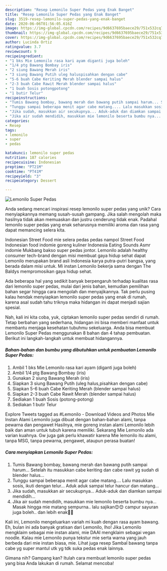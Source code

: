 ```yaml
---
description: "Resep Lemonilo Super Pedas yang Enak Banget"
title: "Resep Lemonilo Super Pedas yang Enak Banget"
slug: 3519-resep-lemonilo-super-pedas-yang-enak-banget
date: 2020-06-06T01:56:05.616Z
image: https://img-global.cpcdn.com/recipes/9d6637695baece29/751x532cq70/lemonilo-super-pedas-foto-resep-utama.jpg
thumbnail: https://img-global.cpcdn.com/recipes/9d6637695baece29/751x532cq70/lemonilo-super-pedas-foto-resep-utama.jpg
cover: https://img-global.cpcdn.com/recipes/9d6637695baece29/751x532cq70/lemonilo-super-pedas-foto-resep-utama.jpg
author: Lucinda Ortiz
ratingvalue: 3.7
reviewcount: 9
recipeingredient:
- "1 bks Mie Lemonilo rasa kari ayam diganti juga boleh"
- "1/4 ptg Bawang Bombay iris"
- "2 siung Bawang Merah iris"
- "3 siung Bawang Putih uleg haluspisahkan dengan cabe"
- "5-6 buah Cabe Keriting Merah blender sampai halus"
- "2-3 buah Cabe Rawit Merah blender sampai halus"
- "1 buah Sosis potongpotong"
- "1 butir Telur"
recipeinstructions:
- "Tumis Bawang bombay, bawang merah dan bawang putih sampai harum... Setelah itu masukkan cabe keriting dan cabe rawit yg sudah di blender halus..."
- "Tunggu sampai beberapa menit agar cabe matang.... Lalu masukkan sosis, ikuti dengan telur... Aduk aduk sampai telur hancur dan matang..."
- "Jika sudah, masukkan air secukupnya... Aduk-aduk dan diamkan sampai mendidih..."
- "Jika air sudah mendidih, masukkan mie lemonilo beserta bumbu nya... Masak hingga mie matang sempurna.. lalu sajikan😊😊 campur sayuran juga boleh.. dan lebih enak🤤🤤"
categories:
- Resep
tags:
- lemonilo
- super
- pedas

katakunci: lemonilo super pedas 
nutrition: 187 calories
recipecuisine: Indonesian
preptime: "PT21M"
cooktime: "PT41M"
recipeyield: "3"
recipecategory: Dessert

---
```



![Lemonilo Super Pedas](https://img-global.cpcdn.com/recipes/9d6637695baece29/751x532cq70/lemonilo-super-pedas-foto-resep-utama.jpg)

Anda sedang mencari inspirasi resep lemonilo super pedas yang unik? Cara menyiapkannya memang susah-susah gampang. Jika salah mengolah maka hasilnya tidak akan memuaskan dan justru cenderung tidak enak. Padahal lemonilo super pedas yang enak seharusnya memiliki aroma dan rasa yang dapat memancing selera kita.

Indonesian Street Food mie selera pedas pedas nampol Street Food Indonesian food indomie goreng kuliner Indonesia Eating Sounds Asmr indomie Mukbang bakso super pedas jontor. Lemonilo adalah healthy consumer tech-brand dengan misi membuat gaya hidup sehat dapat Lemonilo merupakan brand asli Indonesia karya putra-putri bangsa, yang berada dalam misi untuk. Mi instan Lemonilo bekerja sama dengan The Baldys mempromosikan gaya hidup sehat.

Ada beberapa hal yang sedikit banyak berpengaruh terhadap kualitas rasa dari lemonilo super pedas, mulai dari jenis bahan, kemudian pemilihan bahan segar hingga cara mengolah dan menyajikannya. Tak perlu pusing kalau hendak menyiapkan lemonilo super pedas yang enak di rumah, karena asal sudah tahu triknya maka hidangan ini dapat menjadi sajian spesial.


Nah, kali ini kita coba, yuk, ciptakan lemonilo super pedas sendiri di rumah. Tetap berbahan yang sederhana, hidangan ini bisa memberi manfaat untuk membantu menjaga kesehatan tubuhmu sekeluarga. Anda bisa membuat Lemonilo Super Pedas menggunakan 8 bahan dan 4 tahap pembuatan. Berikut ini langkah-langkah untuk membuat hidangannya.

<!--inarticleads1-->

##### Bahan-bahan dan bumbu yang dibutuhkan untuk pembuatan Lemonilo Super Pedas:

1. Ambil 1 bks Mie Lemonilo rasa kari ayam (diganti juga boleh)
1. Ambil 1/4 ptg Bawang Bombay (iris)
1. Gunakan 2 siung Bawang Merah (iris)
1. Siapkan 3 siung Bawang Putih (uleg halus,pisahkan dengan cabe)
1. Siapkan 5-6 buah Cabe Keriting Merah (blender sampai halus)
1. Siapkan 2-3 buah Cabe Rawit Merah (blender sampai halus)
1. Sediakan 1 buah Sosis (potong-potong)
1. Sediakan 1 butir Telur


Explore Tweets tagged as #Lemonilo - Download Videos and Photos Mie Instan Alami Lemonilo juga dibuat dengan bahan-bahan alami, tanpa pewarna dan pengawet Hasilnya, mie goreng instan alami Lemonilo lebih baik dan aman untuk tubuh karena memiliki. Sekarang Mie Lemonilo ada varian kuahnya. Gw juga gak perlu khawatir karena Mie lemonilo itu alami, tanpa MSG, tanpa pewarna, pengawet, ataupun perasa buatan! 

<!--inarticleads2-->

##### Cara menyiapkan Lemonilo Super Pedas:

1. Tumis Bawang bombay, bawang merah dan bawang putih sampai harum... Setelah itu masukkan cabe keriting dan cabe rawit yg sudah di blender halus...
1. Tunggu sampai beberapa menit agar cabe matang.... Lalu masukkan sosis, ikuti dengan telur... Aduk aduk sampai telur hancur dan matang...
1. Jika sudah, masukkan air secukupnya... Aduk-aduk dan diamkan sampai mendidih...
1. Jika air sudah mendidih, masukkan mie lemonilo beserta bumbu nya... Masak hingga mie matang sempurna.. lalu sajikan😊😊 campur sayuran juga boleh.. dan lebih enak🤤🤤


Kali ini, Lemonilo mengeluarkan variah mi kuah dengan rasa ayam bawang. Eh, bulan ini ada banyak gratisan dari Lemonilo, lho! Jika Lemonilo mengklaim sebagai mie instan alami, mie DAAI mengklaim sebagai vegan noodle. Kalau mie Lemonilo punya tekstur mie serta warna yang jauh berbeda dari mie instan biasa, mie. Lihat juga resep Sambal bawang tanpa cabe yg super mantul utk yg tdk suka pedas enak lainnya. 

Gimana nih? Gampang kan? Itulah cara membuat lemonilo super pedas yang bisa Anda lakukan di rumah. Selamat mencoba!
